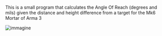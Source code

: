 This is a small program that calculates the Angle Of Reach (degrees and mils) given the distance and height difference from a target for the Mk6 Mortar of Arma 3

![immagine](https://github.com/giovanni-grieco/BalisticCalculatorGO/assets/59712930/e84af51c-a387-4122-8007-6d0d41361093)

